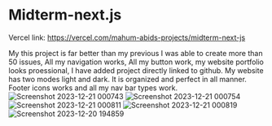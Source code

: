 # Midterm-next.js

Vercel link: https://vercel.com/mahum-abids-projects/midterm-next-js

My this project is far better than my previous I was able to create more than 50 issues, All my navigation works, All my button work, my website portfolio looks proessional, I have added project directly linked to github.
My website has two modes light and dark. It is organized and perfect in all manner. Footer icons works and all my nav bar types work.
![Screenshot 2023-12-21 000743](https://github.com/mahumabid/Midterm-next.js/assets/122308796/cb032b13-3d1f-4d82-9fb5-e2099a66c1a3)
![Screenshot 2023-12-21 000754](https://github.com/mahumabid/Midterm-next.js/assets/122308796/26fb2a31-4660-4bcd-95ea-7214bdb0727a)
![Screenshot 2023-12-21 000811](https://github.com/mahumabid/Midterm-next.js/assets/122308796/5cd6d10f-a181-498d-b730-00d3924143d6)
![Screenshot 2023-12-21 000819](https://github.com/mahumabid/Midterm-next.js/assets/122308796/48cacf38-311a-4696-a29e-2bdfe7a6fe0c)
![Screenshot 2023-12-20 194859](https://github.com/mahumabid/Midterm-next.js/assets/122308796/1d0ea5c8-9352-4aa9-adcb-c9530ed98334)
